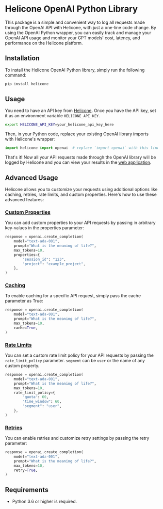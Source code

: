 # Helicone OpenAI Python Library

This package is a simple and convenient way to log all requests made through the OpenAI API with Helicone, with just a one-line code change. By using the  OpenAI Python wrapper, you can easily track and manage your OpenAI API usage and monitor your GPT models' cost, latency, and performance on the Helicone platform.

## Installation

To install the Helicone OpenAI Python library, simply run the following command:

```bash
pip install helicone
```

## Usage
You need to have an API key from [Helicone](https://www.helicone.ai/). Once you have the API key, set it as an environment variable `HELICONE_API_KEY`.

```bash
export HELICONE_API_KEY=your_helicone_api_key_here
```

Then, in your Python code, replace your existing OpenAI library imports with Helicone's wrapper:

```python
import helicone import openai  # replace `import openai` with this line
```

That's it! Now all your API requests made through the OpenAI library will be logged by Helicone and you can view your results in the [web application](https://www.helicone.ai/).

## Advanced Usage
Helicone allows you to customize your requests using additional options like caching, retries, rate limits, and custom properties. Here's how to use these advanced features:

### [Custom Properties](https://docs.helicone.ai/advanced-usage/custom-properties)
You can add custom properties to your API requests by passing in arbitrary key-values in the properties parameter:

```python
response = openai.create_completion(
    model="text-ada-001",
    prompt="What is the meaning of life?",
    max_tokens=10,
    properties={
        "session_id": "123",
        "project": "example_project",
    },
)
```

### [Caching](https://docs.helicone.ai/advanced-usage/caching)
To enable caching for a specific API request, simply pass the cache parameter as True:

```python
response = openai.create_completion(
    model="text-ada-001",
    prompt="What is the meaning of life?",
    max_tokens=10,
    cache=True,
)
```

### [Rate Limits](https://docs.helicone.ai/advanced-usage/custom-rate-limits)
You can set a custom rate limit policy for your API requests by passing the `rate_limit_policy` parameter. `segment` can be `user` or the name of any custom property.

```python
response = openai.create_completion(
    model="text-ada-001",
    prompt="What is the meaning of life?",
    max_tokens=10,
    rate_limit_policy={
        "quota": 60,
        "time_window": 60,
        "segment": "user",
    },
)
```

### [Retries](https://docs.helicone.ai/advanced-usage/retries)
You can enable retries and customize retry settings by passing the retry parameter:

```python
response = openai.create_completion(
    model="text-ada-001",
    prompt="What is the meaning of life?",
    max_tokens=10,
    retry=True,
)
```

## Requirements
- Python 3.6 or higher is required.